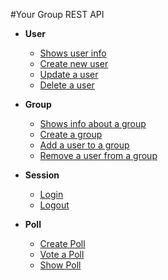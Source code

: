 #Your Group REST API


 * **User**
    * [ Shows user info ](user/user_get.md) 
    * [ Create new user ](user/user_create.md)
    * [ Update a user ](user/user_update.md)
    * [ Delete a user ](user/user_delete.md)
 
 * **Group**
    * [ Shows info about a group](group/group_show.md)
    * [ Create a group ](group/group_create.md)
    * [ Add a user to a group ](group/group_add_user.md)
    * [ Remove a user from a group ](group/group_remove_user.md)
   
 * **Session**
    * [ Login ](session/login.md)
    * [ Logout ](session/logout.md)
    
 * **Poll**
    * [ Create Poll ](poll/poll_create.md)
    * [ Vote a Poll ](poll/poll_vote.md)
    * [ Show Poll ](poll/poll_get.md)
 